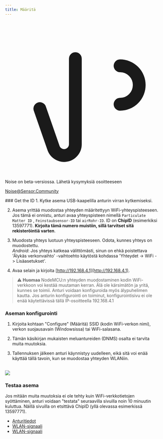 ```yaml
---
title: Määritä
---
```


  <div class="max-w-screen-xl mx-auto pb-5">
      <div class="p-2 rounded-lg bg-indigo-100 shadow-lg sm:p-3">
      <div class="flex items-center">
            <span class="p-2 rounded-lg bg-indigo-500">
              <svg class="h-8 w-8 text-white" fill="none" viewBox="0 0 24 24" stroke="currentColor">
                <path stroke-linecap="round" stroke-linejoin="round" stroke-width="2" d="M11 5.882V19.24a1.76 1.76 0 01-3.417.592l-2.147-6.15M18 13a3 3 0 100-6M5. 436 13.683A4.001 4.001 0 017 6h1.832c4.1 0 7.625-1.234 9.168-3v14c-1.543-1.766-5.067-3-9.168-3H7a3.988 3.988 0 01-1.564-.317z" >
              <svg>
            <span>
        <div class="flex flex-wrap">
          <div class="flex-wrap flex">
            <p class="pt-1 text-indigo-700 font-medium">
                Noise on beta-versiossa. Lähetä kysymyksiä osoitteeseen<p>
          <a href="mailto:Noise@Sensor.Community" class="ml-1 font-medium underline text-white hover:text-yellow-600">
                  Noise@Sensor.Community<a>
          <div>
           <div>
      <div>
    <div>
  <div>
  <div>
### Get the ID
1. Kytke asema USB-kaapelilla anturin virran kytkemiseksi.

2. Asema yrittää muodostaa yhteyden määritettyyn WiFi-yhteyspisteeseen. Jos tämä ei onnistu, anturi avaa yhteyspisteen nimellä `Particulate Matter ID` , `Feinstaubsensor-ID` tai `airRohr-ID`. ID on **ChipID** (esimerkiksi 13597771). **Kirjoita tämä numero muistiin, sillä tarvitset sitä rekisteröintiä varten**.

3. Muodosta yhteys luotuun yhteyspisteeseen. Odota, kunnes yhteys on muodostettu.<br>*Android*: Jos yhteys katkeaa välittömästi, sinun on ehkä poistettava 'Älykäs verkonvaihto' -vaihtoehto käytöstä kohdassa 'Yhteydet -> WiFi -> Lisäasetukset'.

4. Avaa selain ja kirjoita [http://192.168.4.1](http://192.168.4.1).

> ⚠️ **Huomaa** NodeMCU:n yhteyden muodostaminen kodin WiFi-verkkoon voi kestää muutaman kerran. Älä ole kärsimätön ja yritä, kunnes se toimii. Anturi voidaan konfiguroida myös älypuhelimen kautta. Jos anturin konfigurointi on toiminut, konfigurointisivu ei ole enää käytettävissä tällä IP-osoitteella 192.168.4.1

### Aseman konfigurointi
1. Kirjoita kohtaan "Configure" (Määritä) SSID (kodin WiFi-verkon nimi), verkon suojausavain (Windowsissa) tai WiFi-salasana.

2. Tämän käsikirjan mukaisten meluantureiden (DNMS) osalta ei tarvita muita muutoksia.

3. Tallennuksen jälkeen anturi käynnistyy uudelleen, eikä sitä voi enää käyttää tällä tavoin, kun se muodostaa yhteyden WLANiin.

<br>

<img src="../docs/airrohr_config_initial.jpg" loading="lazy"/>
<br>

### Testaa asema
Jos mitään muita muutoksia ei ole tehty kuin WiFi-verkkotietojen syöttäminen, anturi voidaan "testata" seuraavilla sivuilla noin 10 minuutin kuluttua. Näillä sivuilla on etsittävä ChipID (yllä olevassa esimerkissä 13597771).

 * [Anturitiedot](www.madavi.desensorgraph.php)
 * [WLAN-signaali](www.madavi.desensorsignal.php)
 * [WLAN-signaali](www.madavi.desensorsignal.php)



